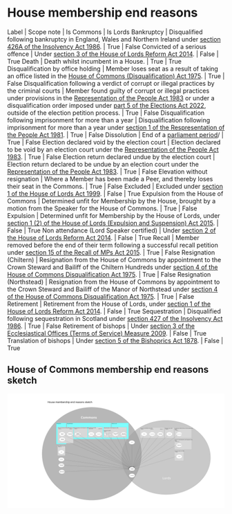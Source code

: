 # House membership end reasons

Label | Scope note | Is Commons | Is Lords
Bankruptcy | Disqualified following bankruptcy in England, Wales and Northern Ireland under [section 426A of the Insolvency Act 1986](https://www.legislation.gov.uk/ukpga/1986/45/section/426A). | True | False
Convicted of a serious offence | Under [section 3 of the House of Lords Reform Act 2014](https://www.legislation.gov.uk/ukpga/2014/24/section/3/enacted). | False | True
Death | Death whilst incumbent in a House. | True | True
Disqualification by office holding | Member loses seat as a result of taking an office listed in the [House of Commons (Disqualification) Act 1975](https://www.legislation.gov.uk/ukpga/1975/24/contents). | True | False
Disqualification following a verdict of corrupt or illegal practices by the criminal courts  |  Member found guilty of corrupt or illegal practices under provisions in the [Representation of the People Act 1983](https://www.legislation.gov.uk/ukpga/1983/2) or under a disqualification order imposed under [part 5 of the Elections Act 2022](https://www.legislation.gov.uk/ukpga/2022/37/part/5/enacted), outside of the election petition process. | True | False
Disqualification following imprisonment for more than a year | Disqualification following imprisonment for more than a year under [section 1 of the Respresentation of the People Act 1981](https://www.legislation.gov.uk/ukpga/1981/34/section/1). | True | False
Dissolution | End of a [parliament period](https://ukparliament.github.io/ontologies/time-period/time-period-ontology#d4e177)/ | True | False
Election declared void by the election court | Election declared to be void by an election court under the [Representation of the People Act 1983](https://www.legislation.gov.uk/ukpga/1983/2). | True | False
Election return declared undue by the election court | Election return declared to be undue by an election court under the [Representation of the People Act 1983](https://www.legislation.gov.uk/ukpga/1983/2). | True | False
Elevation without resignation | Where a Member has been made a Peer, and thereby loses their seat in the Commons. | True | False
Excluded | Excluded under [section 1 of the House of Lords Act 1999](https://www.legislation.gov.uk/ukpga/1999/34/section/1). | False | True
Expulsion from the House of Commons | Determined unfit for Membership by the House, brought by a motion from the Speaker for the House of Commons. | True | False
Expulsion | Determined unfit for Membership by the House of Lords, under [section 1 (2) of the House of Lords (Expulsion and Suspension) Act 2015](https://www.legislation.gov.uk/ukpga/2015/14/section/1). | False | True
Non attendance (Lord Speaker certified) | Under [section 2 of the House of Lords Reform Act 2014](https://www.legislation.gov.uk/ukpga/2014/24/section/2/enacted). | False | True
Recall | Member removed before the end of their term following a successful recall petition under [section 15 of the Recall of MPs Act 2015](https://www.legislation.gov.uk/ukpga/2015/25/section/15/enacted). | True | False
Resignation (Chiltern) | Resignation from the House of Commons by appointment to the Crown Steward and Bailiff of the Chiltern Hundreds under [section 4 of the House of Commons Disqualification Act 1975](https://www.legislation.gov.uk/ukpga/1975/24/section/4). | True | False
Resignation (Northstead) | Resignation from the House of Commons by appointment to the Crown Steward and Bailiff of the Manor of Northstead under [section 4 of the House of Commons Disqualification Act 1975](https://www.legislation.gov.uk/ukpga/1975/24/section/4). | True | False
Retirement | Retirement from the House of Lords, under [section 1 of the House of Lords Reform Act 2014](https://www.legislation.gov.uk/ukpga/2014/24/section/1). | False | True
Sequestration | Disqualified following sequestration in Scotland under [section 427 of the Insolvency Act 1986](https://www.legislation.gov.uk/ukpga/1986/45/section/427). | True | False
Retirement of bishops | Under [section 3 of the Ecclesiastical Offices (Terms of Service) Measure 2009](https://www.legislation.gov.uk/ukcm/2009/1/section/3). | False | True
Translation of bishops | Under [section 5 of the Bishoprics Act 1878](https://www.legislation.gov.uk/ukpga/Vict/41-42/68/section/5). | False | True

## House of Commons membership end reasons sketch

[![House of Commons House membership end reasons](end-reasons.svg)](end-reasons.svg)
